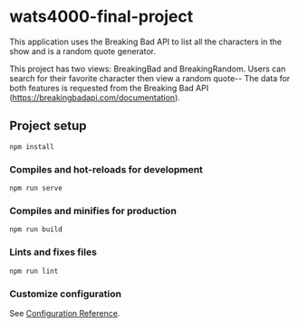 # wats4000-final-project

This application uses the Breaking Bad API to list all the characters in the show and is a random quote generator.

This project has two views: BreakingBad and BreakingRandom. Users can search for their favorite character then view a random quote-- The data for both features is requested from the Breaking Bad API (https://breakingbadapi.com/documentation).



## Project setup
```
npm install
```
### Compiles and hot-reloads for development
```
npm run serve
```
### Compiles and minifies for production
```
npm run build
```
### Lints and fixes files
```
npm run lint
```
### Customize configuration
See [Configuration Reference](https://cli.vuejs.org/config/).
